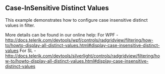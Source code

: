 ## Case-InSensitive Distinct Values
This example demonstrates how to configure case insensitive distinct values in filter.

More details can be found in our online help:
For WPF - http://docs.telerik.com/devtools/wpf/controls/radgridview/filtering/how-to/howto-display-all-distinct-values.html#display-case-insensitive-distinct-values
For SL - http://docs.telerik.com/devtools/silverlight/controls/radgridview/filtering/how-to/howto-display-all-distinct-values.html#display-case-insensitive-distinct-values

[//]: <KeyWords: filter>